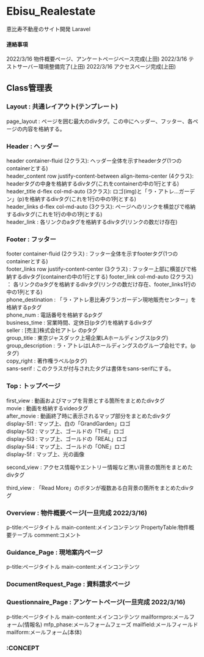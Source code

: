 # Ebisu_Realestate
恵比寿不動産のサイト開発 Laravel

#### 連絡事項
2022/3/16 物件概要ページ、アンケートページベース完成(上田)
2022/3/16 テストサーバー環境整備完了(上田)
2022/3/16 アクセスページ完成(上田)


## Class管理表
### Layout : 共通レイアウト(テンプレート)
page_layout : ページを囲む最大のdivタグ。この中にヘッダー、フッター、各ページの内容を格納する。  

### Header : ヘッダー
header container-fluid (2クラス): ヘッダー全体を示すheaderタグ(1つのcontainerとする)  
header_content row justify-content-between align-items-center (4クラス): headerタグの中身を格納するdivタグ(これをcontainerの中の1行とする)  
header_title d-flex col-md-auto (3クラス): ロゴ(img)と「ラ・アトレ...ガーデン」(p)を格納するdivタグ(これを1行の中の1列とする)  
header_links d-flex col-md-auto (3クラス): ページへのリンクを横並びで格納するdivタグ(これを1行の中の1列とする)  
header_link : 各リンクのaタグを格納するdivタグ(リンクの数だけ存在)  

### Footer : フッター
footer container-fluid (2クラス) : フッター全体を示すfooterタグ(1つのcontainerとする)  
footer_links row justify-content-center (3クラス) : フッター上部に横並びで格納するdivタグ(containerの中の1行とする)
footer_link col-md-auto (2クラス) ： 各リンクのaタグを格納するdivタグ(リンクの数だけ存在、footer_links1行の中の1列とする)  
phone_destination : 「ラ・アトレ恵比寿グランガーデン現地販売センター」を格納するpタグ  
phone_num : 電話番号を格納するpタグ  
business_time : 営業時間、定休日(pタグ)を格納するdivタグ  
seller : [売主]株式会社アトレ のpタグ  
group_title : 東京ジャスダック上場企業LAホールディングス(pタグ)  
group_description : ラ・アトレはLAホールディングスのグループ会社です。(pタグ)  
copy_right : 著作権ラベル(pタグ)  
sans-serif : このクラスが付与されたタグは書体をsans-serifにする。  

### Top : トップページ
first_view : 動画およびマップを背景とする箇所をまとめたdivタグ  
movie : 動画を格納するvideoタグ  
after_movie : 動画終了時に表示されるマップ部分をまとめたdivタグ  
display-5l1 : マップ上、白の「GrandGarden」ロゴ  
display-5l2 : マップ上、ゴールドの「THE」ロゴ  
display-5l3 : マップ上、ゴールドの「REAL」ロゴ  
display-5l4 : マップ上、ゴールドの「ONE」ロゴ  
display-5f : マップ上、光の画像

second_view : アクセス情報やエントリー情報など黒い背景の箇所をまとめたdivタグ  

third_view : 「Read More」のボタンが複数ある白背景の箇所をまとめたdivタグ  

### Overview : 物件概要ページ(一旦完成 2022/3/16)
p-title:ページタイトル
main-content:メインコンテンツ
PropertyTable:物件概要テーブル
comment:コメント

### Guidance_Page : 現地案内ページ
p-title:ページタイトル
main-content:メインコンテンツ

### DocumentRequest_Page : 資料請求ページ


### Questionnaire_Page : アンケートページ(一旦完成 2022/3/16)
p-title:ページタイトル
main-content:メインコンテンツ
mailformpro:メールフォーム(情報名)
mfp_phase:メールフォームフェーズ
mailfield:メールフィールド
mailform:メールフォーム(本体)


### :CONCEPT
